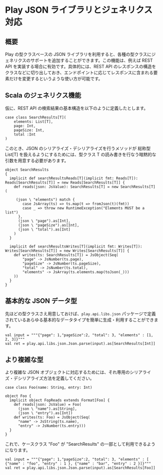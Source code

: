 <!-- translated -->
<!--
# The Play JSON library with generics
-->
# Play JSON ライブラリとジェネリクス対応

<!--
## Overview
-->
## 概要

<!--
When using Play's typeclass based JSON library it is possible to include generics support into these typeclasses. This can be a useful approach if the REST API uses a base structure for query results with the elements of the query changing based on the endpoint. 
-->
Play の型クラスベースの JSON ライブラリを利用すると、各種の型クラスにジェネリクスのサポートを追加することができます。この機能は、例えば REST API を実装する場合に有効です。具体的には、REST API のレスポンスの構造をクラスなどに切り出しておき、エンドポイントに応じてレスポンスに含まれる要素だけを変更するというような使い方が可能です。

<!--
## Generic Support with Scala
-->
## Scala のジェネリクス機能

<!--
Given the basic structure of the search results as follows:
-->
仮に、REST API の検索結果の基本構造を以下のように定義したとします。

```
case class SearchResults[T](
    elements: List[T], 
    page: Int, 
    pageSize: Int, 
    total :Int
)
```

<!--
Now you have to simply ensure that the reads and writes method are able to handle the generic by having an implicit argument to support the reads and writes for the type class T.
-->
このとき、JSON のシリアライズ・デシリアライズを行うメソッドが 総称型 List[T] を扱えるようにするためには、型クラス T の読み書きを行なう暗黙的な引数を用意する必要があります。

```
object SearchResults
{
  implicit def searchResultsReads[T](implicit fmt: Reads[T]): Reads[SearchResults[T]] = new Reads[SearchResults[T]] {
	def reads(json: JsValue): SearchResults[T] = new SearchResults[T] (
	  
     (json \ "elements") match {
      	case JsArray(ts) => ts.map(t => fromJson(t)(fmt))
      	case _ => throw new RuntimeException("Elements MUST be a list")
	  },
      (json \ "page").as[Int],
      (json \ "pageSize").as[Int],
      (json \ "total").as[Int]
    )
  }
  
  implicit def searchResultsWrites[T](implicit fmt: Writes[T]): Writes[SearchResults[T]] = new Writes[SearchResults[T]] {
    def writes(ts: SearchResults[T]) = JsObject(Seq(
        "page" -> JsNumber(ts.page),
        "pageSize" -> JsNumber(ts.pageSize),
        "total" -> JsNumber(ts.total),
        "elements" -> JsArray(ts.elements.map(toJson(_)))
    ))  
  }
}
```

<!--
## Basic JSON data types
-->
## 基本的な JSON データ型

<!--
Given the type class above, you can easily create and use any type that corresponds to the basic data types in the `play.api.libs.json` package
-->
先ほどの型クラスさえ用意しておけば、`play.api.libs.json` パッケージで定義されているあらゆる基本的なデータタイプを簡単に生成・利用することができます。

```
val input = """{"page": 1,"pageSize":2, "total": 3, "elements" : [1, 2, 3]}"""
val ret = play.api.libs.json.Json.parse(input).as[SearchResults[Int]]
```

<!--
## More complex types
-->
## より複雑な型

<!--
A more complex Json object can also be supported by ensuring that it has the serialization and de-serialization methods defined:
-->
より複雑な JSON オブジェクトに対応するためには、それ専用のシリアライズ・デシリアライズ方法を定義してください。

```
case class Foo(name: String, entry: Int) 

object Foo {
  implicit object FopReads extends Format[Foo] {
    def reads(json: JsValue) = Foo(
      (json \ "name").as[String],
      (json \ "entry").as[Int])
    def writes(ts: Foo) = JsObject(Seq(
      "name" -> JsString(ts.name),
      "entry" -> JsNumber(ts.entry)))
  }
}
```

<!--
With this setup its easy to use the case class '''Foo''' as part of the '''SearchResults'''.
-->
これで、ケースクラス "Foo" が "SearchResults" の一部として利用できるようになります。

```
val input = """{"page": 1,"pageSize":2, "total": 3, "elements" : [ {"name" : "foo", "entry" : 1 }, {"name" : "bar", "entry" : 2 }]}"""
val ret = play.api.libs.json.Json.parse(input).as[SearchResults[Foo]]
```
